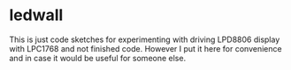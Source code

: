 # ledwall

This is just code sketches for experimenting with driving LPD8806 display 
with LPC1768 and not finished code.  However I put it here for convenience
and in case it would be useful for someone else.

